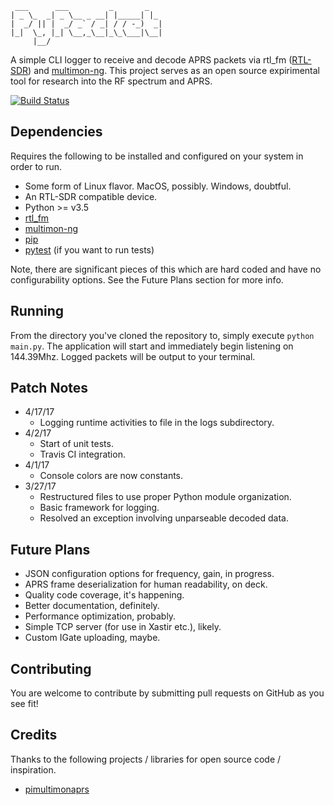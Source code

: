      ___      ___         _       _
    | _ \_  _| _ \__ _ __| |_____| |_
    |  _/ || |  _/ _` / _| / / -_)  _|
    |_|  \_, |_| \__,_\__|_\_\___|\__|
         |__/

A simple CLI logger to receive and decode APRS packets via rtl_fm ([RTL-SDR](http://osmocom.org/projects/sdr/wiki/rtl-sdr)) and [multimon-ng](https://github.com/EliasOenal/multimon-ng). This project serves as an open source expirimental tool for research into the RF spectrum and APRS.

[![Build Status](https://travis-ci.org/cceremuga/pypacket.svg?branch=master)](https://travis-ci.org/cceremuga/pypacket)

## Dependencies

Requires the following to be installed and configured on your system in order to run.

* Some form of Linux flavor. MacOS, possibly. Windows, doubtful.
* An RTL-SDR compatible device.
* Python >= v3.5
* [rtl_fm](http://osmocom.org/projects/sdr/wiki/rtl-sdr)
* [multimon-ng](https://github.com/EliasOenal/multimon-ng)
* [pip](https://pypi.python.org/pypi/pip)
* [pytest](https://docs.pytest.org/en/latest/) (if you want to run tests)

Note, there are significant pieces of this which are hard coded and have no configurability options. See the Future Plans section for more info.

## Running

From the directory you've cloned the repository to, simply execute `python main.py`. The application will start and immediately begin listening on 144.39Mhz. Logged packets will be output to your terminal.

## Patch Notes

* 4/17/17
    * Logging runtime activities to file in the logs subdirectory.
* 4/2/17
    * Start of unit tests.
    * Travis CI integration.
* 4/1/17
    * Console colors are now constants.
* 3/27/17
    * Restructured files to use proper Python module organization.
    * Basic framework for logging.
    * Resolved an exception involving unparseable decoded data.

## Future Plans

* JSON configuration options for frequency, gain, in progress.
* APRS frame deserialization for human readability, on deck.
* Quality code coverage, it's happening.
* Better documentation, definitely.
* Performance optimization, probably.
* Simple TCP server (for use in Xastir etc.), likely.
* Custom IGate uploading, maybe.

## Contributing

You are welcome to contribute by submitting pull requests on GitHub as you see fit!

## Credits

Thanks to the following projects / libraries for open source code / inspiration.

* [pimultimonaprs](https://github.com/asdil12/pymultimonaprs)
